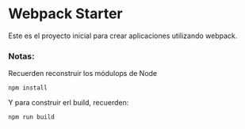 # Webpack Starter

Este es el proyecto inicial para crear aplicaciones utilizando webpack.

### Notas:

Recuerden reconstruir los módulops de Node

```
npm install
```

Y para construir erl build, recuerden:

```
npm run build
```
